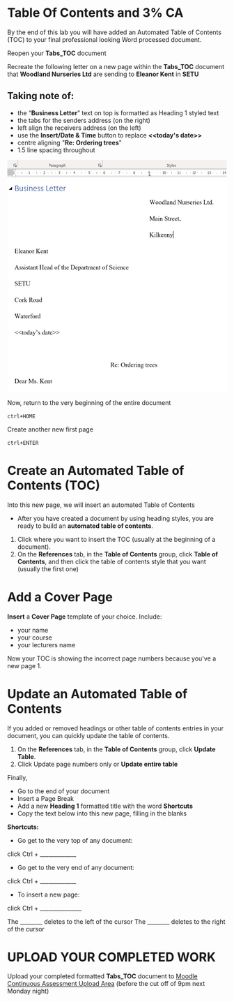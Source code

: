 # Table Of Contents and 3% CA

By the end of this lab you will have added an Automated Table of Contents (TOC) to your final professional looking Word processed document.

Reopen your **Tabs_TOC** document 

Recreate the following letter on a new page within the **Tabs_TOC** document that **Woodland Nurseries Ltd** are sending to **Eleanor Kent** in **SETU**

## Taking note of:
+ the “**Business Letter**” text on top is formatted as Heading 1 styled text
+ the tabs for the senders address (on the right)
+ left align the receivers address (on the left)
+ use the **Insert/Date & Time** button to replace **<<today's date>>**
+ centre aligning "**Re: Ordering trees**"
+ 1.5 line spacing throughout


 ![](./img/letter.PNG)


Now, return to the very beginning of the entire document 
~~~
ctrl+HOME
~~~

Create another new first page
~~~
ctrl+ENTER
~~~

# Create an Automated Table of Contents (TOC)

Into this new page, we will insert an automated Table of Contents
+ After you have created a document by using heading styles, you are ready to build an **automated table of contents**.

1.	Click where you want to insert the TOC (usually at the beginning of a document). 
2.	On the **References** tab, in the **Table of Contents** group, click **Table of Contents**, and then click the table of contents style that you want (usually the first one)

# Add a Cover Page

**Insert** a **Cover Page** template of your choice. Include:

+ your name
+ your course
+ your lecturers name

Now your TOC is showing the incorrect page numbers because you've a new page 1.

# Update an Automated Table of Contents

If you added or removed headings or other table of contents entries in your document, you can quickly update the table of contents.

1.	On the **References** tab, in the **Table of Contents** group, click **Update Table**. 
2.	Click Update page numbers only or **Update entire table**

Finally, 

+ Go to the end of your document
+ Insert a Page Break
+ Add a new **Heading 1** formatted title with the word **Shortcuts**
+ Copy the text below into this new page, filling in the blanks

**Shortcuts:**

+ Go get to the very top of any document:

click Ctrl + _____________
+ Go get to the very end of any document:

click Ctrl + _____________
+ To insert a new page:

click Ctrl + _______________

The ________ deletes to the left of the cursor
The ________ deletes to the right of the cursor

# UPLOAD YOUR COMPLETED WORK

Upload your completed formatted **Tabs_TOC** document to [Moodle Continuous Assessment Upload Area](https://moodle.wit.ie/mod/assign/view.php?id=4087696) (before the cut off of 9pm next Monday night)
